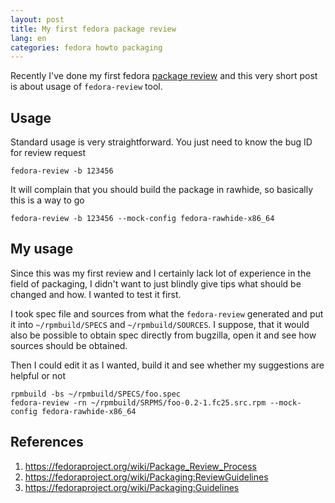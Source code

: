 ```yaml
---
layout: post
title: My first fedora package review
lang: en
categories: fedora howto packaging
---
```


Recently I've done my first fedora [package review](https://fedoraproject.org/wiki/Package_Review_Process) and this very short post is about usage of `fedora-review` tool.


## Usage

Standard usage is very straightforward. You just need to know the bug ID for review request

	fedora-review -b 123456

It will complain that you should build the package in rawhide, so basically this is a way to go

	fedora-review -b 123456 --mock-config fedora-rawhide-x86_64


## My usage

Since this was my first review and I certainly lack lot of experience in the field of packaging, I didn't want to just blindly give tips what should be changed and how. I wanted to test it first.

I took spec file and sources from what the `fedora-review` generated and put it into `~/rpmbuild/SPECS` and `~/rpmbuild/SOURCES`. I suppose, that it would also be possible to obtain spec directly from bugzilla, open it and see how sources should be obtained.

Then I could edit it as I wanted, build it and see whether my suggestions are helpful or not

	rpmbuild -bs ~/rpmbuild/SPECS/foo.spec
	fedora-review -rn ~/rpmbuild/SRPMS/foo-0.2-1.fc25.src.rpm --mock-config fedora-rawhide-x86_64


## References

1. <https://fedoraproject.org/wiki/Package_Review_Process>
2. <https://fedoraproject.org/wiki/Packaging:ReviewGuidelines>
3. <https://fedoraproject.org/wiki/Packaging:Guidelines>
